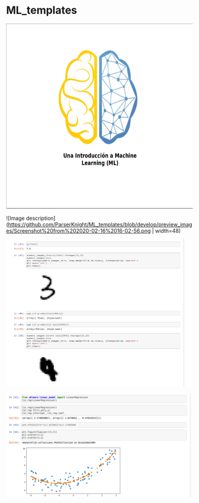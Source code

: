 # ML_templates

<img src="https://github.com/ParserKnight/ML_templates/blob/develop/preview_images/1.png" height="500">


![Image description](https://github.com/ParserKnight/ML_templates/blob/develop/preview_images/Screenshot%20from%202020-02-16%2016-02-56.png | width=48)

![Image description](https://github.com/ParserKnight/ML_templates/blob/develop/preview_images/Screenshot%20from%202020-02-16%2016-09-36.png)

![Image description](https://github.com/ParserKnight/ML_templates/blob/develop/preview_images/Screenshot%20from%202020-02-16%2016-03-00.png)

